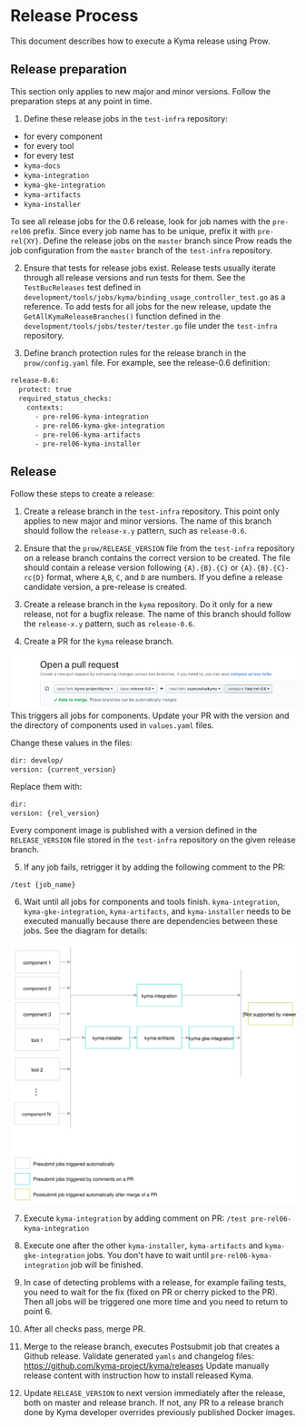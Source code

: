 # Release Process

This document describes how to execute a Kyma release using Prow.

## Release preparation

This section only applies to new major and minor versions. Follow the preparation steps at any point in time.

1. Define these release jobs in the `test-infra` repository:
 - for every component
 - for every tool
 - for every test
 - `kyma-docs`
 - `kyma-integration`
 - `kyma-gke-integration`
 - `kyma-artifacts`
 - `kyma-installer`
 
To see all release jobs for the 0.6 release, look for job names with the `pre-rel06` prefix.
Since every job name has to be unique, prefix it with `pre-rel{XY}`.
Define the release jobs on the `master` branch since Prow reads the job configuration from the `master` branch of the `test-infra` repository.

2. Ensure that tests for release jobs exist. Release tests usually iterate through all release versions and run tests for them.
See the `TestBucReleases` test defined in `development/tools/jobs/kyma/binding_usage_controller_test.go` as a reference.
To add tests for all jobs for the new release, update the `GetAllKymaReleaseBranches()` function
  defined in the `development/tools/jobs/tester/tester.go` file under
the `test-infra` repository.

3. Define branch protection rules for the release branch in the `prow/config.yaml` file.
For example, see the release-0.6 definition:
```
release-0.6:
  protect: true
  required_status_checks:
    contexts:
      - pre-rel06-kyma-integration
      - pre-rel06-kyma-gke-integration
      - pre-rel06-kyma-artifacts
      - pre-rel06-kyma-installer
```


## Release

Follow these steps to create a release:
1. Create a release branch in the `test-infra` repository.
This point only applies to new major and minor versions.
The name of this branch should follow the `release-x.y` pattern, such as `release-0.6`.

2. Ensure that the `prow/RELEASE_VERSION` file from the `test-infra` repository on a release branch contains the correct version to be created.
The file should contain a release version following `{A}.{B}.{C}` or `{A}.{B}.{C}-rc{D}` format, where `A`,`B`, `C`, and `D` are numbers.
If you define a release candidate version, a pre-release is created.

3. Create a release branch in the `kyma` repository. Do it only for a new release, not for a bugfix release.
The name of this branch should follow the `release-x.y` pattern, such as `release-0.6`.

4. Create a PR for the `kyma` release branch.

![](./assets/release-PR.png)
This triggers all jobs for components.
Update your PR with the version and the directory of components used in `values.yaml` files.

Change these values in the files:

```
dir: develop/
version: {current_version}
```
Replace them with:
```
dir:
version: {rel_version}
```    
    
Every component image is published with a version defined in the `RELEASE_VERSION` file stored in the `test-infra` repository on the given release branch. 

5. If any job fails, retrigger it by adding the following comment to the PR:
```
/test {job_name}
```

6.  Wait until all jobs for components and tools finish. 
`kyma-integration`, `kyma-gke-integration`, `kyma-artifacts`, and `kyma-installer` needs to be executed manually because there
are dependencies between these jobs. See the diagram for details: 

![](./assets/kyma-rel-jobs.svg)

7.  Execute `kyma-integration` by adding comment on PR:
`/test pre-rel06-kyma-integration`

8. Execute one after the other `kyma-installer`, `kyma-artifacts` and `kyma-gke-integration` jobs. 
You don't have to wait until `pre-rel06-kyma-integration` job will be finished.

5. In case of  detecting problems with a release, for example failing tests, you need to wait for the fix (fixed on PR or cherry picked to the PR). 
Then all jobs will be triggered one more time and you need to return to point 6.

9. After all checks pass, merge PR.

10. Merge to the release branch, executes Postsubmit job that creates a Github release.
Validate generated `yamls` and changelog files: https://github.com/kyma-project/kyma/releases
Update manually release content with instruction how to install released Kyma.

11. Update `RELEASE_VERSION` to next version immediately after the release, both on master and release branch. If not, any PR to a release branch done by 
Kyma developer overrides previously published Docker images.  
